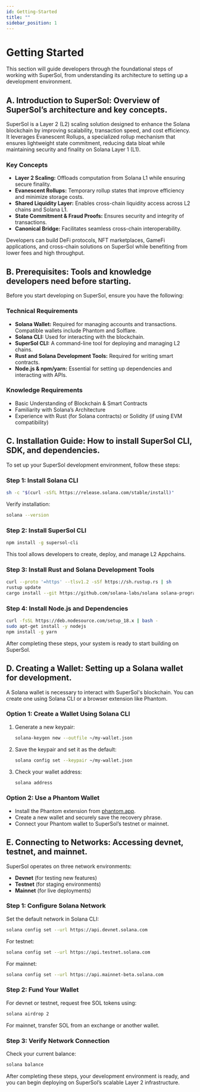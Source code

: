 ```yaml
---
id: Getting-Started
title: ""
sidebar_position: 1
---
```



#  Getting Started

This section will guide developers through the foundational steps of working with SuperSol, from understanding its architecture to setting up a development environment.

## A. Introduction to SuperSol: Overview of SuperSol’s architecture and key concepts.

SuperSol is a Layer 2 (L2) scaling solution designed to enhance the Solana blockchain by improving scalability, transaction speed, and cost efficiency. It leverages Evanescent Rollups, a specialized rollup mechanism that ensures lightweight state commitment, reducing data bloat while maintaining security and finality on Solana Layer 1 (L1).

### Key Concepts

- **Layer 2 Scaling:** Offloads computation from Solana L1 while ensuring secure finality.
- **Evanescent Rollups:** Temporary rollup states that improve efficiency and minimize storage costs.
- **Shared Liquidity Layer:** Enables cross-chain liquidity access across L2 chains and Solana L1.
- **State Commitment & Fraud Proofs:** Ensures security and integrity of transactions.
- **Canonical Bridge:** Facilitates seamless cross-chain interoperability.

Developers can build DeFi protocols, NFT marketplaces, GameFi applications, and cross-chain solutions on SuperSol while benefiting from lower fees and high throughput.

## B. Prerequisites: Tools and knowledge developers need before starting.

Before you start developing on SuperSol, ensure you have the following:

### Technical Requirements

- **Solana Wallet:** Required for managing accounts and transactions. Compatible wallets include Phantom and Solflare.
- **Solana CLI:** Used for interacting with the blockchain.
- **SuperSol CLI:** A command-line tool for deploying and managing L2 chains.
- **Rust and Solana Development Tools:** Required for writing smart contracts.
- **Node.js & npm/yarn:** Essential for setting up dependencies and interacting with APIs.

### Knowledge Requirements

- Basic Understanding of Blockchain & Smart Contracts
- Familiarity with Solana’s Architecture
- Experience with Rust (for Solana contracts) or Solidity (if using EVM compatibility)

## C. Installation Guide: How to install SuperSol CLI, SDK, and dependencies.

To set up your SuperSol development environment, follow these steps:

### Step 1: Install Solana CLI

```sh
sh -c "$(curl -sSfL https://release.solana.com/stable/install)"
```

Verify installation:

```sh
solana --version
```

### Step 2: Install SuperSol CLI

```sh
npm install -g supersol-cli
```

This tool allows developers to create, deploy, and manage L2 Appchains.

### Step 3: Install Rust and Solana Development Tools

```sh
curl --proto '=https' --tlsv1.2 -sSf https://sh.rustup.rs | sh
rustup update
cargo install --git https://github.com/solana-labs/solana solana-program
```

### Step 4: Install Node.js and Dependencies

```sh
curl -fsSL https://deb.nodesource.com/setup_18.x | bash -
sudo apt-get install -y nodejs
npm install -g yarn
```

After completing these steps, your system is ready to start building on SuperSol.

## D. Creating a Wallet: Setting up a Solana wallet for development.

A Solana wallet is necessary to interact with SuperSol's blockchain. You can create one using Solana CLI or a browser extension like Phantom.

### Option 1: Create a Wallet Using Solana CLI

1. Generate a new keypair:

   ```sh
   solana-keygen new --outfile ~/my-wallet.json
   ```

2. Save the keypair and set it as the default:

   ```sh
   solana config set --keypair ~/my-wallet.json
   ```

3. Check your wallet address:

   ```sh
   solana address
   ```

### Option 2: Use a Phantom Wallet

- Install the Phantom extension from [phantom.app](https://phantom.app).
- Create a new wallet and securely save the recovery phrase.
- Connect your Phantom wallet to SuperSol’s testnet or mainnet.

## E. Connecting to Networks: Accessing devnet, testnet, and mainnet.

SuperSol operates on three network environments:

- **Devnet** (for testing new features)
- **Testnet** (for staging environments)
- **Mainnet** (for live deployments)

### Step 1: Configure Solana Network

Set the default network in Solana CLI:

```sh
solana config set --url https://api.devnet.solana.com
```

For testnet:

```sh
solana config set --url https://api.testnet.solana.com
```

For mainnet:

```sh
solana config set --url https://api.mainnet-beta.solana.com
```

### Step 2: Fund Your Wallet

For devnet or testnet, request free SOL tokens using:

```sh
solana airdrop 2
```

For mainnet, transfer SOL from an exchange or another wallet.

### Step 3: Verify Network Connection

Check your current balance:

```sh
solana balance
```

After completing these steps, your development environment is ready, and you can begin deploying on SuperSol’s scalable Layer 2 infrastructure.
